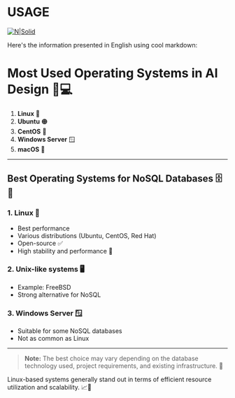 # USAGE

[![N|Solid](https://q-e.io/assets/ubuntu-vector.jpg?ref=github&meta=osop_repo)](https://nodesource.com/products/nsolid)


Here's the information presented in English using cool markdown:

# Most Used Operating Systems in AI Design 🤖💻

1. **Linux** 🐧
2. **Ubuntu** 🟠
3. **CentOS** 🔵
4. **Windows Server** 🪟
5. **macOS** 🍎

---

## Best Operating Systems for NoSQL Databases 🗄️🚀

### 1. Linux 🐧
- Best performance
- Various distributions (Ubuntu, CentOS, Red Hat)
- Open-source ✅
- High stability and performance 💪

### 2. Unix-like systems 🖥️
- Example: FreeBSD
- Strong alternative for NoSQL

### 3. Windows Server 🪟
- Suitable for some NoSQL databases
- Not as common as Linux

---

> **Note:** The best choice may vary depending on the database technology used, project requirements, and existing infrastructure. 🎯

Linux-based systems generally stand out in terms of efficient resource utilization and scalability. 📈🔧

